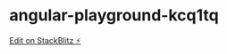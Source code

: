 # angular-playground-kcq1tq

[Edit on StackBlitz ⚡️](https://stackblitz.com/edit/angular-playground-kcq1tq)